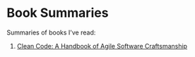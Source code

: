 # Book Summaries

Summaries of books I've read:

1. [Clean Code: A Handbook of Agile Software Craftsmanship](clean-code.md)
